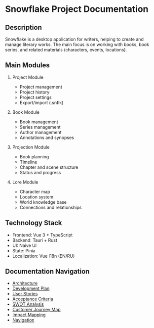 # Snowflake Project Documentation

## Description

Snowflake is a desktop application for writers, helping to create and manage literary works. The main focus is on working with books, book series, and related materials (characters, events, locations).

## Main Modules

1. Project Module

   - Project management
   - Project history
   - Project settings
   - Export/import (.snflk)

2. Book Module

   - Book management
   - Series management
   - Author management
   - Annotations and synopses

3. Projection Module

   - Book planning
   - Timeline
   - Chapter and scene structure
   - Status and progress

4. Lore Module
   - Character map
   - Location system
   - World knowledge base
   - Connections and relationships

## Technology Stack

- Frontend: Vue 3 + TypeScript
- Backend: Tauri + Rust
- UI: Naive UI
- State: Pinia
- Localization: Vue I18n (EN/RU)

## Documentation Navigation

- [Architecture](architecture.md)
- [Development Plan](plan.md)
- [User Stories](user-stories-tasks.md)
- [Acceptance Criteria](acceptance-criteria.md)
- [SWOT Analysis](swot.md)
- [Customer Journey Map](customer-journey-map.md)
- [Impact Mapping](impact-mapping.md)
- [Navigation](navigation.md)
